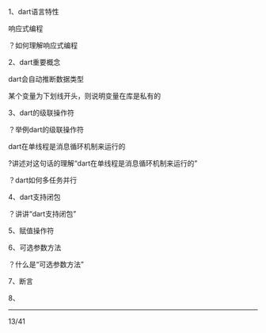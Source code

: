 1、dart语言特性

响应式编程

？如何理解响应式编程

2、dart重要概念

dart会自动推断数据类型

某个变量为下划线开头，则说明变量在库是私有的

3、dart的级联操作符

？举例dart的级联操作符

dart在单线程是消息循环机制来运行的

?讲述对这句话的理解“dart在单线程是消息循环机制来运行的”

？dart如何多任务并行

4、dart支持闭包

？讲讲“dart支持闭包”

5、赋值操作符

6、可选参数方法

？什么是“可选参数方法”

7、断言

8、

------

13/41





